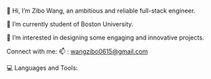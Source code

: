 👋 Hi, I’m Zibo Wang, an ambitious and reliable full-stack engineer.

🌱 I’m currently student of Boston University.

👀 I’m interested in designing some engaging and innovative projects.





Connect with me:
📫 : wangzibo0615@gmail.com


💻 Languages and Tools:
